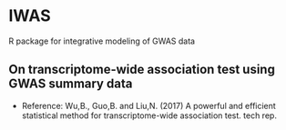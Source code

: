 # IWAS
R package for integrative modeling of GWAS data

## On transcriptome-wide association test using GWAS summary data
  - Reference: Wu,B., Guo,B. and Liu,N. (2017) A powerful and efficient statistical method for transcriptome-wide association test. tech rep.
